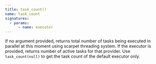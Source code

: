 ```yaml
---
title: task_count()
name: task_count
signatures:
  - params:
      - name: executor
---
```


If no argument provided, returns total number of tasks being executed in
parallel at this moment using scarpet threading system. If the executor is
provided, returns number of active tasks for that provider. Use
`task_count(null)` to get the task count of the default executor only.
